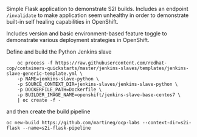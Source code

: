 Simple Flask application to demonstrate S2I builds.
Includes an endpoint `/invalidate` to make application seem unhealthy in order to demonstrate built-in self healing capabilities in OpenShift.

Includes version and basic environment-based feature toggle to demonstrate various deployment strategies in OpenShift.

Define and build the Python Jenkins slave

```
    oc process -f https://raw.githubusercontent.com/redhat-cop/containers-quickstarts/master/jenkins-slaves/templates/jenkins-slave-generic-template.yml \
    -p NAME=jenkins-slave-python \
    -p SOURCE_CONTEXT_DIR=jenkins-slaves/jenkins-slave-python \
    -p DOCKERFILE_PATH=Dockerfile \
    -p BUILDER_IMAGE_NAME=openshift/jenkins-slave-base-centos7 \
    | oc create -f -
```

and then create the build pipeline

```
oc new-build https://github.com/martineg/ocp-labs --context-dir=s2i-flask --name=s2i-flask-pipeline
```
